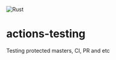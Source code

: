![Rust](https://github.com/joao-lofelt/actions-testing/workflows/Test%20Merge%20to%20Master/badge.svg)

# actions-testing
Testing protected masters, CI, PR and etc
